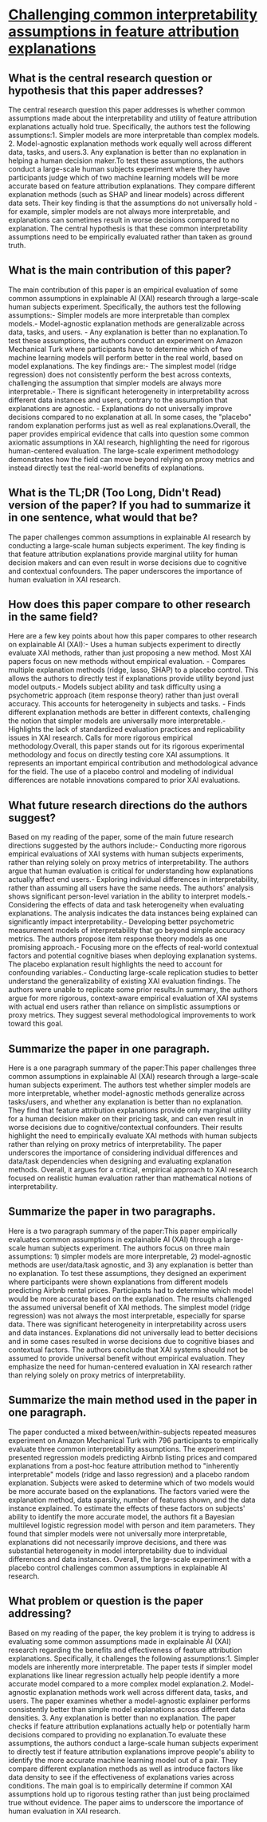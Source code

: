 # [Challenging common interpretability assumptions in feature attribution   explanations](https://arxiv.org/abs/2012.02748)

## What is the central research question or hypothesis that this paper addresses?

The central research question this paper addresses is whether common assumptions made about the interpretability and utility of feature attribution explanations actually hold true. Specifically, the authors test the following assumptions:1. Simpler models are more interpretable than complex models. 2. Model-agnostic explanation methods work equally well across different data, tasks, and users.3. Any explanation is better than no explanation in helping a human decision maker.To test these assumptions, the authors conduct a large-scale human subjects experiment where they have participants judge which of two machine learning models will be more accurate based on feature attribution explanations. They compare different explanation methods (such as SHAP and linear models) across different data sets. Their key finding is that the assumptions do not universally hold - for example, simpler models are not always more interpretable, and explanations can sometimes result in worse decisions compared to no explanation. The central hypothesis is that these common interpretability assumptions need to be empirically evaluated rather than taken as ground truth.


## What is the main contribution of this paper?

The main contribution of this paper is an empirical evaluation of some common assumptions in explainable AI (XAI) research through a large-scale human subjects experiment. Specifically, the authors test the following assumptions:- Simpler models are more interpretable than complex models.- Model-agnostic explanation methods are generalizable across data, tasks, and users.  - Any explanation is better than no explanation.To test these assumptions, the authors conduct an experiment on Amazon Mechanical Turk where participants have to determine which of two machine learning models will perform better in the real world, based on model explanations. The key findings are:- The simplest model (ridge regression) does not consistently perform the best across contexts, challenging the assumption that simpler models are always more interpretable.- There is significant heterogeneity in interpretability across different data instances and users, contrary to the assumption that explanations are agnostic. - Explanations do not universally improve decisions compared to no explanation at all. In some cases, the "placebo" random explanation performs just as well as real explanations.Overall, the paper provides empirical evidence that calls into question some common axiomatic assumptions in XAI research, highlighting the need for rigorous human-centered evaluation. The large-scale experiment methodology demonstrates how the field can move beyond relying on proxy metrics and instead directly test the real-world benefits of explanations.


## What is the TL;DR (Too Long, Didn't Read) version of the paper? If you had to summarize it in one sentence, what would that be?

The paper challenges common assumptions in explainable AI research by conducting a large-scale human subjects experiment. The key finding is that feature attribution explanations provide marginal utility for human decision makers and can even result in worse decisions due to cognitive and contextual confounders. The paper underscores the importance of human evaluation in XAI research.


## How does this paper compare to other research in the same field?

Here are a few key points about how this paper compares to other research on explainable AI (XAI):- Uses a human subjects experiment to directly evaluate XAI methods, rather than just proposing a new method. Most XAI papers focus on new methods without empirical evaluation. - Compares multiple explanation methods (ridge, lasso, SHAP) to a placebo control. This allows the authors to directly test if explanations provide utility beyond just model outputs.- Models subject ability and task difficulty using a psychometric approach (item response theory) rather than just overall accuracy. This accounts for heterogeneity in subjects and tasks. - Finds different explanation methods are better in different contexts, challenging the notion that simpler models are universally more interpretable.- Highlights the lack of standardized evaluation practices and replicability issues in XAI research. Calls for more rigorous empirical methodology.Overall, this paper stands out for its rigorous experimental methodology and focus on directly testing core XAI assumptions. It represents an important empirical contribution and methodological advance for the field. The use of a placebo control and modeling of individual differences are notable innovations compared to prior XAI evaluations.


## What future research directions do the authors suggest?

Based on my reading of the paper, some of the main future research directions suggested by the authors include:- Conducting more rigorous empirical evaluations of XAI systems with human subjects experiments, rather than relying solely on proxy metrics of interpretability. The authors argue that human evaluation is critical for understanding how explanations actually affect end users.- Exploring individual differences in interpretability, rather than assuming all users have the same needs. The authors' analysis shows significant person-level variation in the ability to interpret models.- Considering the effects of data and task heterogeneity when evaluating explanations. The analysis indicates the data instances being explained can significantly impact interpretability.- Developing better psychometric measurement models of interpretability that go beyond simple accuracy metrics. The authors propose item response theory models as one promising approach.- Focusing more on the effects of real-world contextual factors and potential cognitive biases when deploying explanation systems. The placebo explanation result highlights the need to account for confounding variables.- Conducting large-scale replication studies to better understand the generalizability of existing XAI evaluation findings. The authors were unable to replicate some prior results.In summary, the authors argue for more rigorous, context-aware empirical evaluation of XAI systems with actual end users rather than reliance on simplistic assumptions or proxy metrics. They suggest several methodological improvements to work toward this goal.


## Summarize the paper in one paragraph.

Here is a one paragraph summary of the paper:This paper challenges three common assumptions in explainable AI (XAI) research through a large-scale human subjects experiment. The authors test whether simpler models are more interpretable, whether model-agnostic methods generalize across tasks/users, and whether any explanation is better than no explanation. They find that feature attribution explanations provide only marginal utility for a human decision maker on their pricing task, and can even result in worse decisions due to cognitive/contextual confounders. Their results highlight the need to empirically evaluate XAI methods with human subjects rather than relying on proxy metrics of interpretability. The paper underscores the importance of considering individual differences and data/task dependencies when designing and evaluating explanation methods. Overall, it argues for a critical, empirical approach to XAI research focused on realistic human evaluation rather than mathematical notions of interpretability.


## Summarize the paper in two paragraphs.

Here is a two paragraph summary of the paper:This paper empirically evaluates common assumptions in explainable AI (XAI) through a large-scale human subjects experiment. The authors focus on three main assumptions: 1) simpler models are more interpretable, 2) model-agnostic methods are user/data/task agnostic, and 3) any explanation is better than no explanation. To test these assumptions, they designed an experiment where participants were shown explanations from different models predicting Airbnb rental prices. Participants had to determine which model would be more accurate based on the explanation. The results challenged the assumed universal benefit of XAI methods. The simplest model (ridge regression) was not always the most interpretable, especially for sparse data. There was significant heterogeneity in interpretability across users and data instances. Explanations did not universally lead to better decisions and in some cases resulted in worse decisions due to cognitive biases and contextual factors. The authors conclude that XAI systems should not be assumed to provide universal benefit without empirical evaluation. They emphasize the need for human-centered evaluation in XAI research rather than relying solely on proxy metrics of interpretability.


## Summarize the main method used in the paper in one paragraph.

The paper conducted a mixed between/within-subjects repeated measures experiment on Amazon Mechanical Turk with 796 participants to empirically evaluate three common interpretability assumptions. The experiment presented regression models predicting Airbnb listing prices and compared explanations from a post-hoc feature attribution method to "inherently interpretable" models (ridge and lasso regression) and a placebo random explanation. Subjects were asked to determine which of two models would be more accurate based on the explanations. The factors varied were the explanation method, data sparsity, number of features shown, and the data instance explained. To estimate the effects of these factors on subjects' ability to identify the more accurate model, the authors fit a Bayesian multilevel logistic regression model with person and item parameters. They found that simpler models were not universally more interpretable, explanations did not necessarily improve decisions, and there was substantial heterogeneity in model interpretability due to individual differences and data instances. Overall, the large-scale experiment with a placebo control challenges common assumptions in explainable AI research.


## What problem or question is the paper addressing?

Based on my reading of the paper, the key problem it is trying to address is evaluating some common assumptions made in explainable AI (XAI) research regarding the benefits and effectiveness of feature attribution explanations. Specifically, it challenges the following assumptions:1. Simpler models are inherently more interpretable. The paper tests if simpler model explanations like linear regression actually help people identify a more accurate model compared to a more complex model explanation.2. Model-agnostic explanation methods work well across different data, tasks, and users. The paper examines whether a model-agnostic explainer performs consistently better than simple model explanations across different data densities. 3. Any explanation is better than no explanation. The paper checks if feature attribution explanations actually help or potentially harm decisions compared to providing no explanation.To evaluate these assumptions, the authors conduct a large-scale human subjects experiment to directly test if feature attribution explanations improve people's ability to identify the more accurate machine learning model out of a pair. They compare different explanation methods as well as introduce factors like data density to see if the effectiveness of explanations varies across conditions. The main goal is to empirically determine if common XAI assumptions hold up to rigorous testing rather than just being proclaimed true without evidence. The paper aims to underscore the importance of human evaluation in XAI research.
